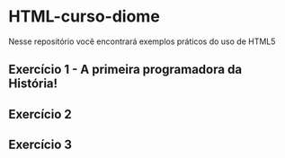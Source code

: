 # HTML-curso-diome

Nesse repositório você encontrará exemplos práticos do uso de HTML5

## Exercício 1 - A primeira programadora da História!
## Exercício 2
## Exercício 3
